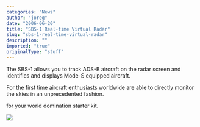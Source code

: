 ```yaml
---
categories: "News"
author: "joreg"
date: "2006-06-20"
title: "SBS-1 Real-time Virtual Radar"
slug: "sbs-1-real-time-virtual-radar"
description: ""
imported: "true"
originalType: "stuff"
---
```



<!--{SPLIT()}-->
The SBS-1 allows you to track ADS-B aircraft on the radar screen and identifies and displays Mode-S equipped aircraft.

For the first time aircraft enthusiasts worldwide are able to directly monitor the skies in an unprecedented fashion. 

for your world domination starter kit.

[](http://www.kinetic-avionics.co.uk/)
<!--~~~-->

![](_63.)
<!--{SPLIT}-->
